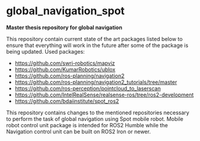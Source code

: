 # global_navigation_spot
**Master thesis repository for global navigation**

This repository contain current state of the art packages listed below to ensure that everything will work in the future after some of the package is being updated.
Used packages:
- https://github.com/swri-robotics/mapviz
- https://github.com/KumarRobotics/ublox
- https://github.com/ros-planning/navigation2
- https://github.com/ros-planning/navigation2_tutorials/tree/master
- https://github.com/ros-perception/pointcloud_to_laserscan
- https://github.com/IntelRealSense/realsense-ros/tree/ros2-development
- https://github.com/bdaiinstitute/spot_ros2

This repository contains changes to the mentioned repositories necessary to perform the task of global navigation using Spot mobile robot. 
Mobile robot control unit package is intended for ROS2 Humble while the Navigation control unit can be built on ROS2 Iron or newer.
